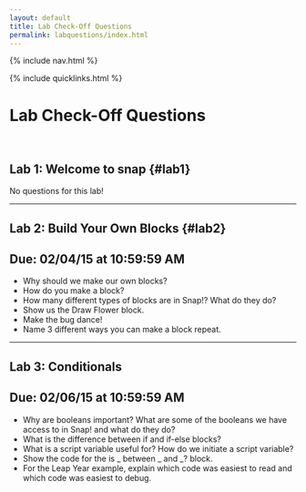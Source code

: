 ```yaml
---
layout: default
title: Lab Check-Off Questions
permalink: labquestions/index.html
---
```


{% include nav.html %}

{% include quicklinks.html %}

<script>
    {% include_relative assets/cs10.js %}
</script>

# Lab Check-Off Questions

<div class="page-section" markdown="1">
<br>

## Lab 1: Welcome to <span class="snap">snap</span>   {#lab1}
No questions for this lab!

---

## Lab 2: Build Your Own Blocks {#lab2}

## Due: 02/04/15 at 10:59:59 AM

* Why should we make our own blocks?
* How do you make a block?
* How many different types of blocks are in Snap!? What do they do?
* Show us the Draw Flower block.
* Make the bug dance!
* Name 3 different ways you can make a block repeat.

---

## Lab 3: Conditionals

## Due: 02/06/15 at 10:59:59 AM

* Why are booleans important? What are some of the booleans we have access to in Snap! and what do they do?
* What is the difference between if and if-else blocks?
* What is a script variable useful for? How do we initiate a script variable?
* Show the code for the is _ between _ and _? block.
* For the Leap Year example, explain which code was easiest to read and which code was easiest to debug.

</div>
